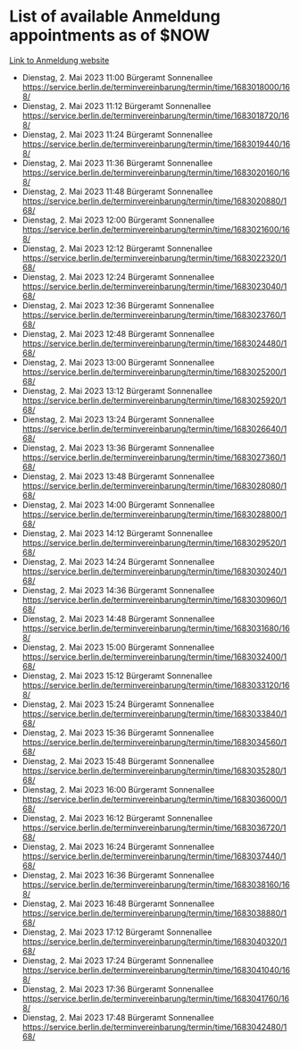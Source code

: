 # List of available Anmeldung appointments as of $NOW
[Link to Anmeldung website](https://service.berlin.de/terminvereinbarung/termin/tag.php?termin=1&anliegen[]=120686&dienstleisterlist=122210,122217,327316,122219,327312,122227,327314,122231,327346,122243,327348,122254,122252,329742,122260,329745,122262,329748,122271,327278,122273,327274,122277,327276,330436,122280,327294,122282,327290,122284,327292,122291,327270,122285,327266,122286,327264,122296,327268,150230,329760,122297,327286,122294,327284,122312,329763,122314,329775,122304,327330,122311,327334,122309,327332,317869,122281,327352,122279,329772,122283,122276,327324,122274,327326,122267,329766,122246,327318,122251,327320,122257,327322,122208,327298,122226,327300&herkunft=http%3A%2F%2Fservice.berlin.de%2Fdienstleistung%2F120686%2F)
- Dienstag, 2. Mai 2023 11:00 Bürgeramt Sonnenallee https://service.berlin.de/terminvereinbarung/termin/time/1683018000/168/
- Dienstag, 2. Mai 2023 11:12 Bürgeramt Sonnenallee https://service.berlin.de/terminvereinbarung/termin/time/1683018720/168/
- Dienstag, 2. Mai 2023 11:24 Bürgeramt Sonnenallee https://service.berlin.de/terminvereinbarung/termin/time/1683019440/168/
- Dienstag, 2. Mai 2023 11:36 Bürgeramt Sonnenallee https://service.berlin.de/terminvereinbarung/termin/time/1683020160/168/
- Dienstag, 2. Mai 2023 11:48 Bürgeramt Sonnenallee https://service.berlin.de/terminvereinbarung/termin/time/1683020880/168/
- Dienstag, 2. Mai 2023 12:00 Bürgeramt Sonnenallee https://service.berlin.de/terminvereinbarung/termin/time/1683021600/168/
- Dienstag, 2. Mai 2023 12:12 Bürgeramt Sonnenallee https://service.berlin.de/terminvereinbarung/termin/time/1683022320/168/
- Dienstag, 2. Mai 2023 12:24 Bürgeramt Sonnenallee https://service.berlin.de/terminvereinbarung/termin/time/1683023040/168/
- Dienstag, 2. Mai 2023 12:36 Bürgeramt Sonnenallee https://service.berlin.de/terminvereinbarung/termin/time/1683023760/168/
- Dienstag, 2. Mai 2023 12:48 Bürgeramt Sonnenallee https://service.berlin.de/terminvereinbarung/termin/time/1683024480/168/
- Dienstag, 2. Mai 2023 13:00 Bürgeramt Sonnenallee https://service.berlin.de/terminvereinbarung/termin/time/1683025200/168/
- Dienstag, 2. Mai 2023 13:12 Bürgeramt Sonnenallee https://service.berlin.de/terminvereinbarung/termin/time/1683025920/168/
- Dienstag, 2. Mai 2023 13:24 Bürgeramt Sonnenallee https://service.berlin.de/terminvereinbarung/termin/time/1683026640/168/
- Dienstag, 2. Mai 2023 13:36 Bürgeramt Sonnenallee https://service.berlin.de/terminvereinbarung/termin/time/1683027360/168/
- Dienstag, 2. Mai 2023 13:48 Bürgeramt Sonnenallee https://service.berlin.de/terminvereinbarung/termin/time/1683028080/168/
- Dienstag, 2. Mai 2023 14:00 Bürgeramt Sonnenallee https://service.berlin.de/terminvereinbarung/termin/time/1683028800/168/
- Dienstag, 2. Mai 2023 14:12 Bürgeramt Sonnenallee https://service.berlin.de/terminvereinbarung/termin/time/1683029520/168/
- Dienstag, 2. Mai 2023 14:24 Bürgeramt Sonnenallee https://service.berlin.de/terminvereinbarung/termin/time/1683030240/168/
- Dienstag, 2. Mai 2023 14:36 Bürgeramt Sonnenallee https://service.berlin.de/terminvereinbarung/termin/time/1683030960/168/
- Dienstag, 2. Mai 2023 14:48 Bürgeramt Sonnenallee https://service.berlin.de/terminvereinbarung/termin/time/1683031680/168/
- Dienstag, 2. Mai 2023 15:00 Bürgeramt Sonnenallee https://service.berlin.de/terminvereinbarung/termin/time/1683032400/168/
- Dienstag, 2. Mai 2023 15:12 Bürgeramt Sonnenallee https://service.berlin.de/terminvereinbarung/termin/time/1683033120/168/
- Dienstag, 2. Mai 2023 15:24 Bürgeramt Sonnenallee https://service.berlin.de/terminvereinbarung/termin/time/1683033840/168/
- Dienstag, 2. Mai 2023 15:36 Bürgeramt Sonnenallee https://service.berlin.de/terminvereinbarung/termin/time/1683034560/168/
- Dienstag, 2. Mai 2023 15:48 Bürgeramt Sonnenallee https://service.berlin.de/terminvereinbarung/termin/time/1683035280/168/
- Dienstag, 2. Mai 2023 16:00 Bürgeramt Sonnenallee https://service.berlin.de/terminvereinbarung/termin/time/1683036000/168/
- Dienstag, 2. Mai 2023 16:12 Bürgeramt Sonnenallee https://service.berlin.de/terminvereinbarung/termin/time/1683036720/168/
- Dienstag, 2. Mai 2023 16:24 Bürgeramt Sonnenallee https://service.berlin.de/terminvereinbarung/termin/time/1683037440/168/
- Dienstag, 2. Mai 2023 16:36 Bürgeramt Sonnenallee https://service.berlin.de/terminvereinbarung/termin/time/1683038160/168/
- Dienstag, 2. Mai 2023 16:48 Bürgeramt Sonnenallee https://service.berlin.de/terminvereinbarung/termin/time/1683038880/168/
- Dienstag, 2. Mai 2023 17:12 Bürgeramt Sonnenallee https://service.berlin.de/terminvereinbarung/termin/time/1683040320/168/
- Dienstag, 2. Mai 2023 17:24 Bürgeramt Sonnenallee https://service.berlin.de/terminvereinbarung/termin/time/1683041040/168/
- Dienstag, 2. Mai 2023 17:36 Bürgeramt Sonnenallee https://service.berlin.de/terminvereinbarung/termin/time/1683041760/168/
- Dienstag, 2. Mai 2023 17:48 Bürgeramt Sonnenallee https://service.berlin.de/terminvereinbarung/termin/time/1683042480/168/
